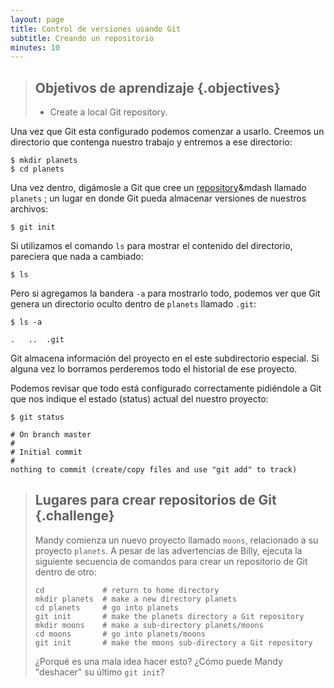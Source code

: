 ```yaml
---
layout: page
title: Control de versiones usando Git
subtitle: Creando un repositorio
minutes: 10
---
```

> ## Objetivos de aprendizaje {.objectives}
> 
> *   Create a local Git repository.

Una vez que Git esta configurado podemos comenzar a usarlo. 
Creemos un directorio que contenga nuestro trabajo y entremos 
a ese directorio:

~~~ {.bash}
$ mkdir planets
$ cd planets
~~~

Una vez dentro, digámosle a Git que cree un [repository](reference.html#repository)&mdash llamado `planets` ; un lugar en donde Git pueda almacenar versiones de nuestros archivos:

~~~ {.bash}
$ git init
~~~

Si utilizamos el comando `ls` para mostrar el contenido del directorio,
pareciera que nada a cambiado:

~~~ {.bash}
$ ls
~~~

Pero si agregamos la bandera `-a` para mostrarlo todo,
podemos ver que Git genera un directorio oculto dentro de `planets` llamado `.git`:

~~~ {.bash}
$ ls -a
~~~
~~~ {.output}
.	..	.git
~~~

Git almacena información del proyecto en el este subdirectorio especial. 
Si alguna vez lo borramos perderemos todo el historial de ese proyecto. 

Podemos revisar que todo está configurado correctamente pidiéndole a Git 
que nos indique el estado (status) actual del nuestro proyecto:

~~~ {.bash}
$ git status
~~~
~~~ {.output}
# On branch master
#
# Initial commit
#
nothing to commit (create/copy files and use "git add" to track)
~~~

> ## Lugares para crear repositorios de Git {.challenge}
>
> Mandy comienza un nuevo proyecto llamado `moons`, relacionado a su proyecto `planets`.
> A pesar de las advertencias de Billy, ejecuta la siguiente secuencia de comandos 
> para crear un repositorio de Git dentro de otro:
> 
> ~~~ {.bash}
> cd             # return to home directory
> mkdir planets  # make a new directory planets
> cd planets     # go into planets
> git init       # make the planets directory a Git repository
> mkdir moons    # make a sub-directory planets/moons
> cd moons       # go into planets/moons
> git init       # make the moons sub-directory a Git repository
> ~~~
> 
> ¿Porqué es una mala idea hacer esto?
> ¿Cómo puede Mandy "deshacer" su último `git init`?
